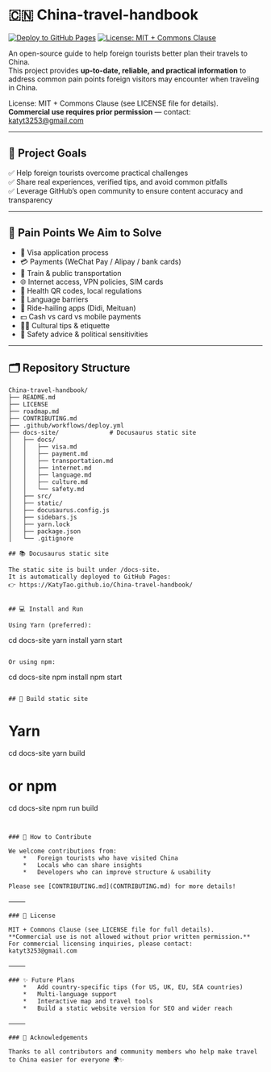 # 🇨🇳 China-travel-handbook

[![Deploy to GitHub Pages](https://github.com/KatyTao/China-travel-handbook/actions/workflows/deploy.yml/badge.svg)](https://github.com/KatyTao/China-travel-handbook/actions/workflows/deploy.yml)
[![License: MIT + Commons Clause](https://img.shields.io/badge/license-MIT--CommonsClause-blue.svg)](./LICENSE)

An open-source guide to help foreign tourists better plan their travels to China.  
This project provides **up-to-date, reliable, and practical information** to address common pain points foreign visitors may encounter when traveling in China.

License: MIT + Commons Clause (see LICENSE file for details).  
**Commercial use requires prior permission** — contact: katyt3253@gmail.com

---

## 🌟 Project Goals

✅ Help foreign tourists overcome practical challenges  
✅ Share real experiences, verified tips, and avoid common pitfalls  
✅ Leverage GitHub’s open community to ensure content accuracy and transparency  

---

## 🚧 Pain Points We Aim to Solve

- 🛂 Visa application process  
- 💳 Payments (WeChat Pay / Alipay / bank cards)  
- 🚄 Train & public transportation  
- 🌐 Internet access, VPN policies, SIM cards  
- 🏥 Health QR codes, local regulations  
- 💬 Language barriers  
- 🚖 Ride-hailing apps (Didi, Meituan)  
- 💵 Cash vs card vs mobile payments  
- 🙅‍♂️ Cultural tips & etiquette  
- 🔐 Safety advice & political sensitivities  

---

## 🗂 Repository Structure

```text
China-travel-handbook/
├── README.md
├── LICENSE
├── roadmap.md
├── CONTRIBUTING.md
├── .github/workflows/deploy.yml
├── docs-site/              # Docusaurus static site
│   ├── docs/
│   │   ├── visa.md
│   │   ├── payment.md
│   │   ├── transportation.md
│   │   ├── internet.md
│   │   ├── language.md
│   │   ├── culture.md
│   │   └── safety.md
│   ├── src/
│   ├── static/
│   ├── docusaurus.config.js
│   ├── sidebars.js
│   ├── yarn.lock
│   ├── package.json
│   └── .gitignore

## 📚 Docusaurus static site

The static site is built under /docs-site.
It is automatically deployed to GitHub Pages:
👉 https://KatyTao.github.io/China-travel-handbook/


## 💻 Install and Run

Using Yarn (preferred):

```
cd docs-site
yarn install
yarn start
```

Or using npm:

```
cd docs-site
npm install
npm start
```

## 🚀 Build static site

```
# Yarn
cd docs-site
yarn build

# or npm
cd docs-site
npm run build
```


### 🤝 How to Contribute

We welcome contributions from:
	* 	Foreign tourists who have visited China
	* 	Locals who can share insights
	* 	Developers who can improve structure & usability

Please see [CONTRIBUTING.md](CONTRIBUTING.md) for more details!

⸻

### 📜 License

MIT + Commons Clause (see LICENSE file for full details).
**Commercial use is not allowed without prior written permission.**
For commercial licensing inquiries, please contact: katyt3253@gmail.com

⸻

### ✨ Future Plans
	* 	Add country-specific tips (for US, UK, EU, SEA countries)
	* 	Multi-language support
	* 	Interactive map and travel tools
	* 	Build a static website version for SEO and wider reach

⸻

### 🙏 Acknowledgements

Thanks to all contributors and community members who help make travel to China easier for everyone 🌍✨